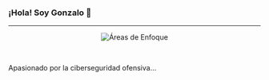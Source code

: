 ### ¡Hola! Soy Gonzalo 👋

---

<p align="center">
  <img src="https://img.shields.io/badge/ÁREAS_DE_ENFOQUE-Hacking_Web_|_Seguridad_de_APIs_|_Directorio_Activo_|_Pentesting-blue?style=for-the-badge&logoColor=white" alt="Áreas de Enfoque">
</p>

<br>

Apasionado por la ciberseguridad ofensiva...
